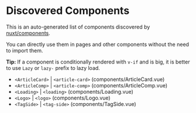 # Discovered Components

This is an auto-generated list of components discovered by [nuxt/components](https://github.com/nuxt/components).

You can directly use them in pages and other components without the need to import them.

**Tip:** If a component is conditionally rendered with `v-if` and is big, it is better to use `Lazy` or `lazy-` prefix to lazy load.

- `<ArticleCard>` | `<article-card>` (components/ArticleCard.vue)
- `<ArticleComp>` | `<article-comp>` (components/ArticleComp.vue)
- `<Loading>` | `<loading>` (components/Loading.vue)
- `<Logo>` | `<logo>` (components/Logo.vue)
- `<TagSide>` | `<tag-side>` (components/TagSide.vue)

